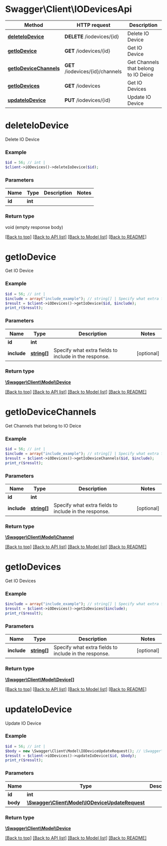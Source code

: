 # Swagger\Client\IODevicesApi

Method | HTTP request | Description
------------- | ------------- | -------------
[**deleteIoDevice**](IODevicesApi.md#deleteIoDevice) | **DELETE** /iodevices/{id} | Delete IO Device
[**getIoDevice**](IODevicesApi.md#getIoDevice) | **GET** /iodevices/{id} | Get IO Device
[**getIoDeviceChannels**](IODevicesApi.md#getIoDeviceChannels) | **GET** /iodevices/{id}/channels | Get Channels that belong to IO Deice
[**getIoDevices**](IODevicesApi.md#getIoDevices) | **GET** /iodevices | Get IO Devices
[**updateIoDevice**](IODevicesApi.md#updateIoDevice) | **PUT** /iodevices/{id} | Update IO Device


# **deleteIoDevice**

Delete IO Device

### Example
```php
$id = 56; // int | 
$client->iODevices()->deleteIoDevice($id);
```


### Parameters
Name | Type | Description  | Notes
------------- | ------------- | ------------- | -------------
 **id** | **int**|  |

### Return type

void (empty response body)

[[Back to top]](#) [[Back to API list]](../../README.md#documentation-for-api-endpoints) [[Back to Model list]](../../README.md#documentation-for-models) [[Back to README]](../../README.md)

# **getIoDevice**

Get IO Device

### Example
```php
$id = 56; // int | 
$include = array("include_example"); // string[] | Specify what extra fields to include in the response.
$result = $client->iODevices()->getIoDevice($id, $include);
print_r($result);
```


### Parameters
Name | Type | Description  | Notes
------------- | ------------- | ------------- | -------------
 **id** | **int**|  |
 **include** | [**string[]**](../Model/string.md)| Specify what extra fields to include in the response. | [optional]

### Return type

[**\Swagger\Client\Model\Device**](../Model/Device.md)

[[Back to top]](#) [[Back to API list]](../../README.md#documentation-for-api-endpoints) [[Back to Model list]](../../README.md#documentation-for-models) [[Back to README]](../../README.md)

# **getIoDeviceChannels**

Get Channels that belong to IO Deice

### Example
```php
$id = 56; // int | 
$include = array("include_example"); // string[] | Specify what extra fields to include in the response.
$result = $client->iODevices()->getIoDeviceChannels($id, $include);
print_r($result);
```


### Parameters
Name | Type | Description  | Notes
------------- | ------------- | ------------- | -------------
 **id** | **int**|  |
 **include** | [**string[]**](../Model/string.md)| Specify what extra fields to include in the response. | [optional]

### Return type

[**\Swagger\Client\Model\Channel**](../Model/Channel.md)

[[Back to top]](#) [[Back to API list]](../../README.md#documentation-for-api-endpoints) [[Back to Model list]](../../README.md#documentation-for-models) [[Back to README]](../../README.md)

# **getIoDevices**

Get IO Devices

### Example
```php
$include = array("include_example"); // string[] | Specify what extra fields to include in the response.
$result = $client->iODevices()->getIoDevices($include);
print_r($result);
```


### Parameters
Name | Type | Description  | Notes
------------- | ------------- | ------------- | -------------
 **include** | [**string[]**](../Model/string.md)| Specify what extra fields to include in the response. | [optional]

### Return type

[**\Swagger\Client\Model\Device[]**](../Model/Device.md)

[[Back to top]](#) [[Back to API list]](../../README.md#documentation-for-api-endpoints) [[Back to Model list]](../../README.md#documentation-for-models) [[Back to README]](../../README.md)

# **updateIoDevice**

Update IO Device

### Example
```php
$id = 56; // int | 
$body = new \Swagger\Client\Model\IODeviceUpdateRequest(); // \Swagger\Client\Model\IODeviceUpdateRequest | 
$result = $client->iODevices()->updateIoDevice($id, $body);
print_r($result);
```


### Parameters
Name | Type | Description  | Notes
------------- | ------------- | ------------- | -------------
 **id** | **int**|  |
 **body** | [**\Swagger\Client\Model\IODeviceUpdateRequest**](../Model/IODeviceUpdateRequest.md)|  |

### Return type

[**\Swagger\Client\Model\Device**](../Model/Device.md)

[[Back to top]](#) [[Back to API list]](../../README.md#documentation-for-api-endpoints) [[Back to Model list]](../../README.md#documentation-for-models) [[Back to README]](../../README.md)

